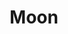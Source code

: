 ---
title: Moon
tags:
icon: moon
svg: '<svg xmlns="http://www.w3.org/2000/svg" width="24" height="24" fill="none" viewBox="0 0 24 24" stroke-width="1.5" stroke-linecap="round" stroke-linejoin="round" stroke="currentColor"><path d="M21 12.808c-.5 5.347-5.849 9.14-11.107 7.983C-.078 18.6 1.15 3.909 11.11 3 6.394 9.296 14.618 17.462 21 12.808Z"/></svg>'
---
